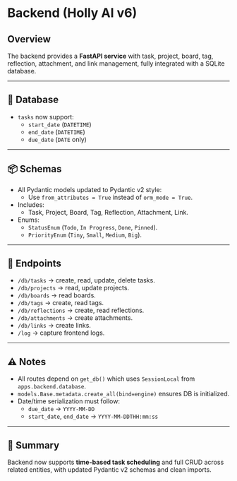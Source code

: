 # Backend (Holly AI v6)

## Overview
The backend provides a **FastAPI service** with task, project, board, tag, reflection, attachment, and link management, fully integrated with a SQLite database.

---

## 🔧 Database
- `tasks` now support:
  - `start_date` (`DATETIME`)
  - `end_date` (`DATETIME`)
  - `due_date` (`DATE` only)

---

## 📦 Schemas
- All Pydantic models updated to Pydantic v2 style:
  - Use `from_attributes = True` instead of `orm_mode = True`.
- Includes:
  - Task, Project, Board, Tag, Reflection, Attachment, Link.
- Enums:
  - `StatusEnum` (`Todo`, `In Progress`, `Done`, `Pinned`).
  - `PriorityEnum` (`Tiny`, `Small`, `Medium`, `Big`).

---

## 🔌 Endpoints
- `/db/tasks` → create, read, update, delete tasks.
- `/db/projects` → read, update projects.
- `/db/boards` → read boards.
- `/db/tags` → create, read tags.
- `/db/reflections` → create, read reflections.
- `/db/attachments` → create attachments.
- `/db/links` → create links.
- `/log` → capture frontend logs.

---

## ⚠️ Notes
- All routes depend on `get_db()` which uses `SessionLocal` from `apps.backend.database`.
- `models.Base.metadata.create_all(bind=engine)` ensures DB is initialized.
- Date/time serialization must follow:
  - `due_date` → `YYYY-MM-DD`
  - `start_date`, `end_date` → `YYYY-MM-DDTHH:mm:ss`

---

## 📝 Summary
Backend now supports **time-based task scheduling** and full CRUD across related entities, with updated Pydantic v2 schemas and clean imports.